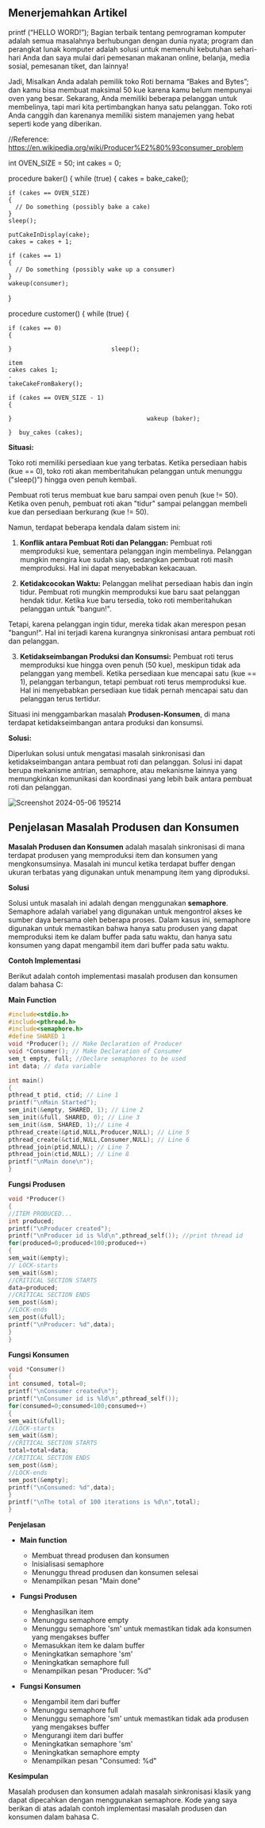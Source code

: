 ## Menerjemahkan Artikel

printf (“HELLO WORD!”); Bagian terbaik tentang pemrograman komputer adalah semua masalahnya berhubungan dengan dunia nyata; program dan perangkat lunak komputer adalah solusi untuk memenuhi kebutuhan sehari-hari Anda dan saya mulai dari pemesanan makanan online, belanja, media sosial, pemesanan tiket, dan lainnya!

Jadi, Misalkan Anda adalah pemilik toko Roti bernama “Bakes and Bytes”; dan kamu bisa membuat maksimal 50 kue karena kamu belum mempunyai oven yang besar. Sekarang, Anda memiliki beberapa pelanggan untuk membelinya, tapi mari kita pertimbangkan hanya satu pelanggan. Toko roti Anda canggih dan karenanya memiliki sistem manajemen yang hebat seperti kode yang diberikan.

//Reference: https://en.wikipedia.org/wiki/Producer%E2%80%93consumer_problem


int OVEN_SIZE = 50;
int cakes = 0;

procedure baker()
{
while (true)
{
cakes = bake_cake();


```
if (cakes == OVEN_SIZE)
{
  // Do something (possibly bake a cake)
}
sleep();

putCakeInDisplay(cake);
cakes = cakes + 1;

if (cakes == 1)
{
  // Do something (possibly wake up a consumer)
}
wakeup(consumer);
```

}

procedure customer()
{
while (true)
{


```
if (cakes == 0)
{

}                            sleep();

item
cakes cakes 1;
-
takeCakeFromBakery();

if (cakes == OVEN_SIZE - 1)
{

}                                      wakeup (baker);

}  buy_cakes (cakes);
```


**Situasi:**

Toko roti memiliki persediaan kue yang terbatas. Ketika persediaan habis (kue == 0), toko roti akan memberitahukan pelanggan untuk menunggu ("sleep()") hingga oven penuh kembali. 

Pembuat roti terus membuat kue baru sampai oven penuh (kue != 50). Ketika oven penuh, pembuat roti akan "tidur" sampai pelanggan membeli kue dan persediaan berkurang (kue != 50). 

Namun, terdapat beberapa kendala dalam sistem ini:

1. **Konflik antara Pembuat Roti dan Pelanggan:** Pembuat roti memproduksi kue, sementara pelanggan ingin membelinya. Pelanggan mungkin mengira kue sudah siap, sedangkan pembuat roti masih memproduksi. Hal ini dapat menyebabkan kekacauan.

2. **Ketidakcocokan Waktu:** Pelanggan melihat persediaan habis dan ingin tidur. Pembuat roti mungkin memproduksi kue baru saat pelanggan hendak tidur. Ketika kue baru tersedia, toko roti memberitahukan pelanggan untuk "bangun!". 

Tetapi, karena pelanggan ingin tidur, mereka tidak akan merespon pesan "bangun!". Hal ini terjadi karena kurangnya sinkronisasi antara pembuat roti dan pelanggan.

3. **Ketidakseimbangan Produksi dan Konsumsi:** Pembuat roti terus memproduksi kue hingga oven penuh (50 kue), meskipun tidak ada pelanggan yang membeli. Ketika persediaan kue mencapai satu (kue == 1), pelanggan terbangun, tetapi pembuat roti terus memproduksi kue. Hal ini menyebabkan persediaan kue tidak pernah mencapai satu dan pelanggan terus tertidur.

Situasi ini menggambarkan masalah **Produsen-Konsumen**, di mana terdapat ketidakseimbangan antara produksi dan konsumsi. 

**Solusi:**

Diperlukan solusi untuk mengatasi masalah sinkronisasi dan ketidakseimbangan antara pembuat roti dan pelanggan. Solusi ini dapat berupa mekanisme antrian, semaphore, atau mekanisme lainnya yang memungkinkan komunikasi dan koordinasi yang lebih baik antara pembuat roti dan pelanggan.

![Screenshot 2024-05-06 195214](https://github.com/rijalabbd/SysOP24-3123521019/assets/141767343/1d53de49-f566-4fd0-affc-e0a0329a1126)

## Penjelasan Masalah Produsen dan Konsumen 

**Masalah Produsen dan Konsumen** adalah masalah sinkronisasi di mana terdapat produsen yang memproduksi item dan konsumen yang mengkonsumsinya. Masalah ini muncul ketika terdapat buffer dengan ukuran terbatas yang digunakan untuk menampung item yang diproduksi.

**Solusi**

Solusi untuk masalah ini adalah dengan menggunakan **semaphore**. Semaphore adalah variabel yang digunakan untuk mengontrol akses ke sumber daya bersama oleh beberapa proses. Dalam kasus ini, semaphore digunakan untuk memastikan bahwa hanya satu produsen yang dapat memproduksi item ke dalam buffer pada satu waktu, dan hanya satu konsumen yang dapat mengambil item dari buffer pada satu waktu.

**Contoh Implementasi**

Berikut adalah contoh implementasi masalah produsen dan konsumen dalam bahasa C:

**Main Function**

```c
#include<stdio.h>
#include<pthread.h>
#include<semaphore.h>
#define SHARED 1
void *Producer(); // Make Declaration of Producer
void *Consumer(); // Make Declaration of Consumer
sem_t empty, full; //Declare semaphores to be used
int data; // data variable

int main()
{
pthread_t ptid, ctid; // Line 1
printf("\nMain Started");
sem_init(&empty, SHARED, 1); // Line 2
sem_init(&full, SHARED, 0); // Line 3
sem_init(&sm, SHARED, 1);// Line 4
pthread_create(&ptid,NULL,Producer,NULL); // Line 5
pthread_create(&ctid,NULL,Consumer,NULL); // Line 6
pthread_join(ptid,NULL); // Line 7
pthread_join(ctid,NULL); // Line 8
printf("\nMain done\n");
}
```

**Fungsi Produsen**

```c
void *Producer()
{
//ITEM PRODUCED...
int produced;
printf("\nProducer created");
printf("\nProducer id is %ld\n",pthread_self()); //print thread id
for(produced=0;produced<100;produced++)
{
sem_wait(&empty);
// LOCK-starts
sem_wait(&sm);
//CRITICAL SECTION STARTS
data=produced;
//CRITICAL SECTION ENDS
sem_post(&sm);
//LOCK-ends
sem_post(&full);
printf("\nProducer: %d",data);
}
}
```

**Fungsi Konsumen**

```c
void *Consumer()
{
int consumed, total=0;
printf("\nConsumer created\n");
printf("\nConsumer id is %ld\n",pthread_self());
for(consumed=0;consumed<100;consumed++)
{
sem_wait(&full);
//LOCK-starts
sem_wait(&sm);
//CRITICAL SECTION STARTS
total=total+data;
//CRITICAL SECTION ENDS
sem_post(&sm);
//LOCK-ends
sem_post(&empty);
printf("\nConsumed: %d",data);
}
printf("\nThe total of 100 iterations is %d\n",total);
}
```

**Penjelasan**

* **Main function**
    * Membuat thread produsen dan konsumen
    * Inisialisasi semaphore
    * Menunggu thread produsen dan konsumen selesai
    * Menampilkan pesan "Main done"

* **Fungsi Produsen**
    * Menghasilkan item
    * Menunggu semaphore empty
    * Menunggu semaphore 'sm' untuk memastikan tidak ada konsumen yang mengakses buffer
    * Memasukkan item ke dalam buffer
    * Meningkatkan semaphore 'sm'
    * Meningkatkan semaphore full
    * Menampilkan pesan "Producer: %d"

* **Fungsi Konsumen**
    * Mengambil item dari buffer
    * Menunggu semaphore full
    * Menunggu semaphore 'sm' untuk memastikan tidak ada produsen yang mengakses buffer
    * Mengurangi item dari buffer
    * Meningkatkan semaphore 'sm'
    * Meningkatkan semaphore empty
    * Menampilkan pesan "Consumed: %d"

**Kesimpulan**

Masalah produsen dan konsumen adalah masalah sinkronisasi klasik yang dapat dipecahkan dengan menggunakan semaphore. Kode yang saya berikan di atas adalah contoh implementasi masalah produsen dan konsumen dalam bahasa C.
